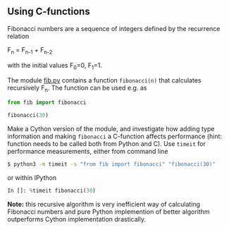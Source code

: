 ## Using C-functions

Fibonacci numbers are a sequence of integers defined by the recurrence 
relation 
   
   F<sub>n</sub> = F<sub>n-1</sub> + F<sub>n-2</sub>
 
with the initial values F<sub>0</sub>=0, F<sub>1</sub>=1.

The module [fib.py](fib.py) contains a function `fibonacci(n)` that
calculates recursively F<sub>n</sub>. The function can be used e.g. as

```python
from fib import fibonacci

fibonacci(30)
```

Make a Cython version of the module, and investigate how adding type
information and making `fibonacci` a C-function affects performance
(hint: function needs to be called both from Python and C). Use
`timeit` for performance measurements, either from command line

```bash
$ python3 -m timeit -s "from fib import fibonacci" "fibonacci(30)"
```

or within IPython

```python
In []: %timeit fibonacci(30)
```

**Note:** this recursive algorithm is very inefficient way of calculating
Fibonacci numbers and pure Python implemention of better algorithm
outperforms Cython implementation drastically.

